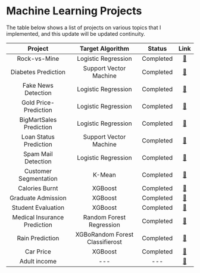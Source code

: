 # Machine Learning Projects

The table below shows a list of projects on various topics that I implemented, and this update will be updated continuity.

|       Project       |    Target Algorithm    |   Status  | Link |
| :-----------------: | :--------------------: | :-------: | :--: |
|     Rock-vs-Mine    |   Logistic Regression  | Completed |  [🔗](https://github.com/engm89/Machine_Learning_Projects/tree/main/Rock-vs-Mine)    |
| Diabetes Prediction | Support Vector Machine | Completed |  [🔗](https://github.com/engm89/Machine_Learning_Projects/tree/main/Diabetes_Prediction_SVM)    |
| Fake News Detection |   Logistic Regression  | Completed |  [🔗](https://github.com/engm89/Machine_Learning_Projects/tree/main/FakeNews_Prediction)   |
| Gold Price-Prediction |   Logistic Regression  | Completed |  [🔗](https://github.com/engm89/Machine_Learning_Projects/tree/main/Gold_Price-Prediction)   |
| BigMartSales Prediction |   Logistic Regression  | Completed |  [🔗](https://github.com/engm89/Machine_Learning_Projects/tree/main/BigMartSales)   |
| Loan Status Prediction |   Support Vector Machine  | Completed |  [🔗](https://github.com/engm89/Machine_Learning_Projects/tree/main/Loan_Status_Prediction)   |
| Spam Mail Detection |   Logistic Regression  | Completed |  [🔗](https://github.com/engm89/Machine_Learning_Projects/tree/main/Spam_Mail_Detection)   |
| Customer Segmentation|   K-Mean   | Completed |  [🔗](https://github.com/engm89/Machine_Learning_Projects/tree/main/Customer_Segmentation)   |
| Calories Burnt|   XGBoost   | Completed |  [🔗](https://github.com/engm89/Machine_Learning_Projects/tree/main/Calories_Burnt)   |
| Graduate Admission|   XGBoost   | Completed |  [🔗](https://github.com/engm89/Machine_Learning_Projects/tree/main/Graduate_Admission)   |
| Student Evaluation|   XGBoost   | Completed |  [🔗](https://github.com/engm89/Machine_Learning_Projects/tree/main/Student_Evaluation)   |
| Medical Insurance Prediction|   Random Forest Regression   | Completed |  [🔗](https://github.com/engm89/Machine_Learning_Projects/tree/main/Medical_Insurance_Prediction)   |
| Rain Prediction |   XGBoRandom Forest Classifierost   | Completed |  [🔗](https://github.com/engm89/Machine_Learning_Projects/tree/main/Rain_Prediction)   |
| Car Price |   XGBoost   | Completed |  [🔗](https://github.com/engm89/Machine_Learning_Projects/tree/main/Car_Price_Prediction)   |
| Adult income |   ---   | --- |  [🔗](https://github.com/engm89/Machine_Learning_Projects/tree/main/Adult_Income_Prediction)   |






